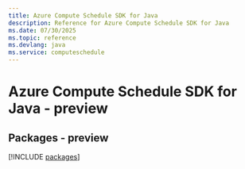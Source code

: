```yaml
---
title: Azure Compute Schedule SDK for Java
description: Reference for Azure Compute Schedule SDK for Java
ms.date: 07/30/2025
ms.topic: reference
ms.devlang: java
ms.service: computeschedule
---
```

# Azure Compute Schedule SDK for Java - preview
## Packages - preview
[!INCLUDE [packages](compute-schedule-index.md)]